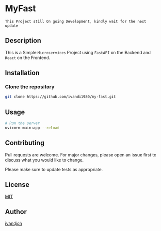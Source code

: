 # MyFast

`This Project still On going Development, kindly wait for the next update`

## Description
This is a Simple `Microservices` Project using `FastAPI` on the Backend
and `React` on the Frontend.

## Installation
### Clone the repository
```bash
git clone https://github.com/ivandi1980/my-fast.git
```

## Usage
```bash
# Run the server
uvicorn main:app --reload
```

## Contributing
Pull requests are welcome. For major changes, please open an issue first to discuss what you would like to change.

Please make sure to update tests as appropriate.

## License
[MIT](https://choosealicense.com/licenses/mit/)

## Author
[ivandjoh](https://linkedin.com/in/ivandjoh)